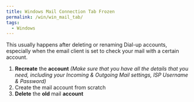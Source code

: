 ```yaml
---
title: Windows Mail Connection Tab Frozen
permalink: /win/win_mail_tab/
tags:
  - Windows
---
```

This usually happens after deleting or renaming Dial-up accounts, especially when the email client is set to check your mail with a certain account.

  1. **Recreate** the **account** _(Make sure that you have all the details that you need, including your Incoming & Outgoing Mail settings, ISP Username & Password)_
  2. Create the mail account from scratch
  3. **Delete** the **old** mail **account**
